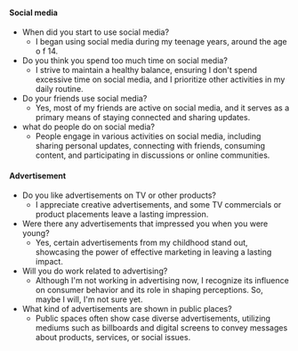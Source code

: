 #### Social media
- When did you start to use social media?
	- I began using social media during my teenage years, around the age o f 14.
- Do you think you spend too much time on social media?
	- I strive to maintain a healthy balance, ensuring I don't spend excessive time on social media, and I prioritize other activities in my daily routine.
- Do your friends use social media?
	- Yes, most of my friends are active on social media, and it serves as a primary means of staying connected and sharing updates.
- what do people do on social media?
	- People engage in various activities on social media, including sharing personal updates, connecting with friends, consuming content, and participating in discussions or online communities.
#### Advertisement
- Do you like advertisements on TV or other products?
	- I appreciate creative advertisements, and some TV commercials or product placements leave a lasting impression.
- Were there any advertisements that impressed you when you were young?
	- Yes, certain advertisements from my childhood stand out, showcasing the power of effective marketing in leaving a lasting impact.
- Will you do work related to advertising?
	- Although I'm not working in advertising now, I recognize its influence on consumer behavior and its role in shaping perceptions. So, maybe I will, I'm not sure yet.
- What kind of advertisements are shown in public places?
	- Public spaces often show case diverse advertisements, utilizing mediums such as billboards and digital screens to convey messages about products, services, or social issues.

